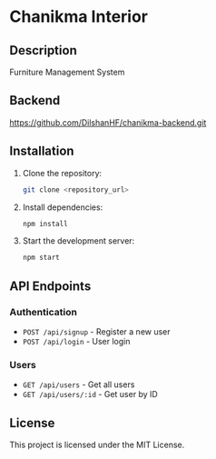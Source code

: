 # Chanikma Interior 

## Description
Furniture Management System

## Backend 
https://github.com/DilshanHF/chanikma-backend.git


## Installation
1. Clone the repository:
   ```bash
   git clone <repository_url>
   ```
2. Install dependencies:
   ```bash
   npm install
   ```
3. Start the development server:
   ```bash
   npm start
   ```

## API Endpoints
### Authentication
- `POST /api/signup` - Register a new user
- `POST /api/login` - User login

### Users
- `GET /api/users` - Get all users
- `GET /api/users/:id` - Get user by ID

## License
This project is licensed under the MIT License.
